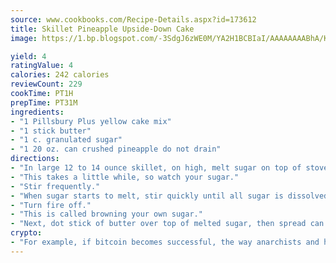 ```yaml
---
source: www.cookbooks.com/Recipe-Details.aspx?id=173612
title: Skillet Pineapple Upside-Down Cake
image: https://1.bp.blogspot.com/-3SdgJ6zWE0M/YA2H1BCBIaI/AAAAAAAABhA/KLu9yTsYBMkJQudB_uFGwTypBtmTiBfZgCLcBGAsYHQ/s320/4.png

yield: 4
ratingValue: 4
calories: 242 calories
reviewCount: 229
cookTime: PT1H
prepTime: PT31M
ingredients:
- "1 Pillsbury Plus yellow cake mix"
- "1 stick butter"
- "1 c. granulated sugar"
- "1 20 oz. can crushed pineapple do not drain"
directions:
- "In large 12 to 14 ounce skillet, on high, melt sugar on top of stove."
- "This takes a little while, so watch your sugar."
- "Stir frequently."
- "When sugar starts to melt, stir quickly until all sugar is dissolved."
- "Turn fire off."
- "This is called browning your own sugar."
- "Next, dot stick of butter over top of melted sugar, then spread can of crushed pineapple evenly over top."
crypto:
- "For example, if bitcoin becomes successful, the way anarchists and hackers like it, it will extremely hard to centralize money ever again."
---
```

